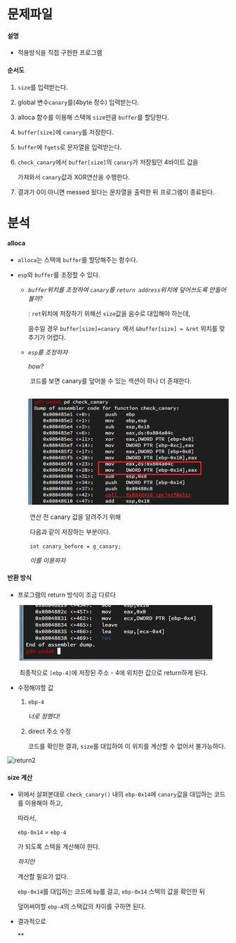 # 문제파일



#### 설명 

- 적용방식을 직접 구현한 프로그램

#### 순서도

1. `size`를 입력받는다.

2. global 변수`canary`를(4byte 정수) 입력받는다.

3. alloca 함수를 이용해 스택에 `size`만큼 `buffer`를 할당한다.

4. `buffer[size]`에 `canary`를 저장한다. 

5. `buffer`에 `fgets`로 문자열을 입력받는다.

6. `check_canary`에서 `buffer[size]`의 `canary`가 저장됬던 4바이트 값을

   가져와서 `canary`값과 XOR연산을 수행한다.

7. 결과가 0이 아니면 messed 됬다는 문자열을 출력한 뒤 프로그램이 종료된다.





# 분석



#### alloca

- `alloca`는 스택에 `buffer`를 할당해주는 함수다.

- `esp`와 `buffer`를 조정할 수 있다.

  - *`buffer`위치를 조정하여   `canary`를 `return address`위치에 덮어쓰도록 만들어볼까?*

    : `ret`위치에 저장하기 위해선 `size`값을 음수로 대입해야 하는데, 

    음수일 경우 `buffer[size]=canary `에서 `&buffer[size] = &ret` 위치를 맞추기가 어렵다.

  - *`esp`를 조정하자*

    *how?*

    ​	코드를 보면 canary를 덮어쓸 수 있는 섹션이 하나 더 존재한다.

    ​	![writeCanary](/img/alloca/writeCanary.png)

    ​	연산 전 canary 값을 알려주기 위해

    ​	다음과 같이 저장하는 부분이다.

    ​	`int canary_before = g_canary;`

    ​	*이를 이용하자*



#### 반환 방식

- 프로그램의 return 방식이 조금 다르다

  ​	![return](/img\alloca\return.png)

  ​	최종적으로 `[ebp-4]`에 저장된 주소 - 4에 위치한 값으로 return하게 된다.

- 수정해야할 값

  1. `ebp-4`

     *너로 정했다!*

  2. direct 주소 수정

     코드를 확인한 결과, `size`를 대입하여 이 위치를 계산할 수 없어서 불가능하다.

![return2](C:\Users\Administrator\Downloads\woounnan.github.io\img\alloca\return2.png)



#### size 계산

- 위에서 살펴본대로 `check_canary()` 내의 `ebp-0x14`에 `canary`값을 대입하는 코드를 이용해야 하고,

  따라서, 

  `ebp-0x14` =  `ebp-4`

  가 되도록 스택을 계산해야 한다.

  *하지만*

  계산할 필요가 없다.

  `ebp-0x14`를 대입하는 코드에 `bp`를 걸고, `ebp-0x14` 스택의 값을 확인한 뒤

  덮어써야할 `ebp-4`의 스택값의 차이를 구하면 된다.

- 결과적으로

  **

  